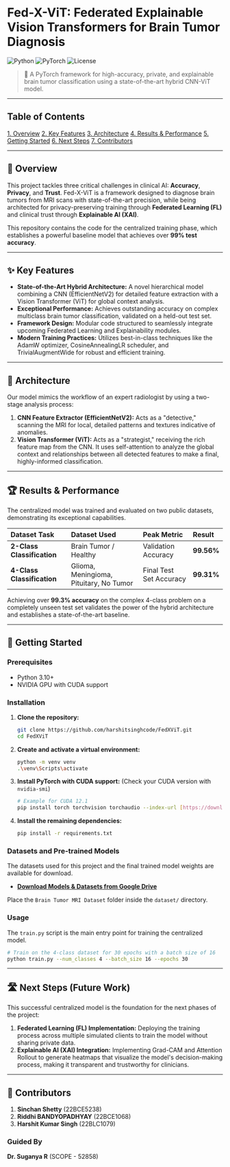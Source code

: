 # Fed-X-ViT: Federated Explainable Vision Transformers for Brain Tumor Diagnosis

![Python](https://img.shields.io/badge/Python-3.11+-blue.svg)
![PyTorch](https://img.shields.io/badge/PyTorch-2.0+-orange.svg)
![License](https://img.shields.io/badge/License-MIT-green.svg)

> 🧠 A PyTorch framework for high-accuracy, private, and explainable brain tumor classification using a state-of-the-art hybrid CNN-ViT model.

---

## Table of Contents
 [1. Overview](#-overview)
 [2. Key Features](#-key-features)
 [3. Architecture](#-architecture)
 [4. Results & Performance](#-results--performance)
 [5. Getting Started](#-getting-started)
 [6. Next Steps](#️-next-steps-future-work)
 [7. Contributors](#-contributors)

---


## 📖 Overview

This project tackles three critical challenges in clinical AI: **Accuracy**, **Privacy**, and **Trust**. Fed-X-ViT is a framework designed to diagnose brain tumors from MRI scans with state-of-the-art precision, while being architected for privacy-preserving training through **Federated Learning (FL)** and clinical trust through **Explainable AI (XAI)**.

This repository contains the code for the centralized training phase, which establishes a powerful baseline model that achieves over **99% test accuracy**.

---


## ✨ Key Features

- **State-of-the-Art Hybrid Architecture:** A novel hierarchical model combining a CNN (EfficientNetV2) for detailed feature extraction with a Vision Transformer (ViT) for global context analysis.
- **Exceptional Performance:** Achieves outstanding accuracy on complex multiclass brain tumor classification, validated on a held-out test set.
- **Framework Design:** Modular code structured to seamlessly integrate upcoming Federated Learning and Explainability modules.
- **Modern Training Practices:** Utilizes best-in-class techniques like the AdamW optimizer, CosineAnnealingLR scheduler, and TrivialAugmentWide for robust and efficient training.

---


## 🔬 Architecture

Our model mimics the workflow of an expert radiologist by using a two-stage analysis process:

1. **CNN Feature Extractor (EfficientNetV2):** Acts as a "detective," scanning the MRI for local, detailed patterns and textures indicative of anomalies.
2. **Vision Transformer (ViT):** Acts as a "strategist," receiving the rich feature map from the CNN. It uses self-attention to analyze the global context and relationships between all detected features to make a final, highly-informed classification.

---


## 🏆 Results & Performance

The centralized model was trained and evaluated on two public datasets, demonstrating its exceptional capabilities.

| Dataset Task | Dataset Used | Peak Metric | **Result** |
| :--- | :--- | :--- | :--- |
| **2-Class Classification** | Brain Tumor / Healthy | Validation Accuracy | **99.56%** |
| **4-Class Classification** | Glioma, Meningioma, Pituitary, No Tumor | Final Test Set Accuracy | **99.31%** |

Achieving over **99.3% accuracy** on the complex 4-class problem on a completely unseen test set validates the power of the hybrid architecture and establishes a state-of-the-art baseline.

---


## 🚀 Getting Started

### Prerequisites
- Python 3.10+
- NVIDIA GPU with CUDA support

### Installation

1.  **Clone the repository:**
    ```bash
    git clone https://github.com/harshitsinghcode/FedXViT.git
    cd FedXViT
    ```
2.  **Create and activate a virtual environment:**
    ```bash
    python -m venv venv
    .\venv\Scripts\activate
    ```
3.  **Install PyTorch with CUDA support:**
    (Check your CUDA version with `nvidia-smi`)
    ```bash
    # Example for CUDA 12.1
    pip install torch torchvision torchaudio --index-url [https://download.pytorch.org/whl/cu121](https://download.pytorch.org/whl/cu121)
    ```
4.  **Install the remaining dependencies:**
    ```bash
    pip install -r requirements.txt
    ```
    

### Datasets and Pre-trained Models

The datasets used for this project and the final trained model weights are available for download.

-   [**Download Models & Datasets from Google Drive**](https://drive.google.com/drive/folders/16mnVK2X7_hBYtpJ6evgHGYcQ0ORyDtDm)

Place the `Brain Tumor MRI Dataset` folder inside the `dataset/` directory.

### Usage

The `train.py` script is the main entry point for training the centralized model.

```bash
# Train on the 4-class dataset for 30 epochs with a batch size of 16
python train.py --num_classes 4 --batch_size 16 --epochs 30
```
---


## 🛣️ Next Steps (Future Work)

This successful centralized model is the foundation for the next phases of the project:

1.  **Federated Learning (FL) Implementation:** Deploying the training process across multiple simulated clients to train the model without sharing private data.
2.  **Explainable AI (XAI) Integration:** Implementing Grad-CAM and Attention Rollout to generate heatmaps that visualize the model's decision-making process, making it transparent and trustworthy for clinicians.

---


## 👥 Contributors

1.   **Sinchan Shetty** (22BCE5238)
2.   **Riddhi BANDYOPADHYAY** (22BCE1068)
3.   **Harshit Kumar Singh** (22BLC1079)

### Guided By
   **Dr. Suganya R** (SCOPE - 52858)
